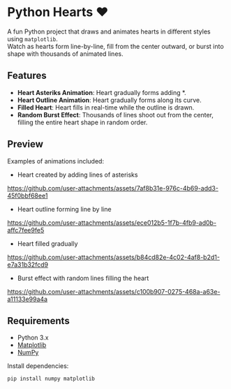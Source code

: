 # Python Hearts ❤️

A fun Python project that draws and animates hearts in different styles using `matplotlib`.  
Watch as hearts form line-by-line, fill from the center outward, or burst into shape with thousands of animated lines.  

## Features
- **Heart Asteriks Animation**: Heart gradually forms adding *.
- **Heart Outline Animation**: Heart gradually forms along its curve.
- **Filled Heart**: Heart fills in real-time while the outline is drawn.
- **Random Burst Effect**: Thousands of lines shoot out from the center, filling the entire heart shape in random order.

## Preview  
Examples of animations included:  
- Heart created by adding lines of asterisks


https://github.com/user-attachments/assets/7af8b31e-976c-4b69-add3-45f0bbf68ee1


  
- Heart outline forming line by line


https://github.com/user-attachments/assets/ece012b5-1f7b-4fb9-ad0b-affc7fee9fe5



- Heart filled gradually  



https://github.com/user-attachments/assets/b84cd82e-4c02-4af8-b2d1-e7a31b32fcd9




- Burst effect with random lines filling the heart  



https://github.com/user-attachments/assets/c100b907-0275-468a-a63e-a11133e99a4a



## Requirements
- Python 3.x
- [Matplotlib](https://matplotlib.org/stable/users/installing.html)
- [NumPy](https://numpy.org/install/)

Install dependencies:
```bash
pip install numpy matplotlib
